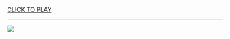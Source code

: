 
<a href="https://premium76.site?title=papa's_games&ref=13M">CLICK TO PLAY</a></h3>
<hr>

<a href="https://premium76.site?title=papa's_games&ref=13M"><img src="https://clearcache.store/games.png"></a>



